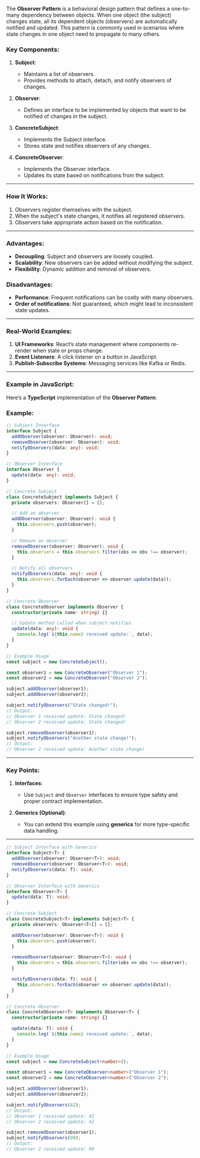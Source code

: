 The **Observer Pattern** is a behavioral design pattern that defines a one-to-many dependency between objects. When one object (the subject) changes state, all its dependent objects (observers) are automatically notified and updated. This pattern is commonly used in scenarios where state changes in one object need to propagate to many others.

### Key Components:
1. **Subject**: 
   - Maintains a list of observers.
   - Provides methods to attach, detach, and notify observers of changes.

2. **Observer**:
   - Defines an interface to be implemented by objects that want to be notified of changes in the subject.

3. **ConcreteSubject**:
   - Implements the Subject interface.
   - Stores state and notifies observers of any changes.

4. **ConcreteObserver**:
   - Implements the Observer interface.
   - Updates its state based on notifications from the subject.

---

### How It Works:
1. Observers register themselves with the subject.
2. When the subject's state changes, it notifies all registered observers.
3. Observers take appropriate action based on the notification.

---

### Advantages:
- **Decoupling**: Subject and observers are loosely coupled.
- **Scalability**: New observers can be added without modifying the subject.
- **Flexibility**: Dynamic addition and removal of observers.

### Disadvantages:
- **Performance**: Frequent notifications can be costly with many observers.
- **Order of notifications**: Not guaranteed, which might lead to inconsistent state updates.

---

### Real-World Examples:
1. **UI Frameworks**: React’s state management where components re-render when state or props change.
2. **Event Listeners**: A click listener on a button in JavaScript.
3. **Publish-Subscribe Systems**: Messaging services like Kafka or Redis.

---

### Example in JavaScript:

Here’s a **TypeScript** implementation of the **Observer Pattern**:

### Example:

```typescript
// Subject Interface
interface Subject {
  addObserver(observer: Observer): void;
  removeObserver(observer: Observer): void;
  notifyObservers(data: any): void;
}

// Observer Interface
interface Observer {
  update(data: any): void;
}

// Concrete Subject
class ConcreteSubject implements Subject {
  private observers: Observer[] = [];

  // Add an observer
  addObserver(observer: Observer): void {
    this.observers.push(observer);
  }

  // Remove an observer
  removeObserver(observer: Observer): void {
    this.observers = this.observers.filter(obs => obs !== observer);
  }

  // Notify all observers
  notifyObservers(data: any): void {
    this.observers.forEach(observer => observer.update(data));
  }
}

// Concrete Observer
class ConcreteObserver implements Observer {
  constructor(private name: string) {}

  // Update method called when subject notifies
  update(data: any): void {
    console.log(`${this.name} received update:`, data);
  }
}

// Example Usage
const subject = new ConcreteSubject();

const observer1 = new ConcreteObserver("Observer 1");
const observer2 = new ConcreteObserver("Observer 2");

subject.addObserver(observer1);
subject.addObserver(observer2);

subject.notifyObservers("State changed!");
// Output:
// Observer 1 received update: State changed!
// Observer 2 received update: State changed!

subject.removeObserver(observer1);
subject.notifyObservers("Another state change!");
// Output:
// Observer 2 received update: Another state change!
```

---

### Key Points:
1. **Interfaces**: 
   - Use `Subject` and `Observer` interfaces to ensure type safety and proper contract implementation.

2. **Generics (Optional)**:
   - You can extend this example using **generics** for more type-specific data handling.

---


```typescript
// Subject Interface with Generics
interface Subject<T> {
  addObserver(observer: Observer<T>): void;
  removeObserver(observer: Observer<T>): void;
  notifyObservers(data: T): void;
}

// Observer Interface with Generics
interface Observer<T> {
  update(data: T): void;
}

// Concrete Subject
class ConcreteSubject<T> implements Subject<T> {
  private observers: Observer<T>[] = [];

  addObserver(observer: Observer<T>): void {
    this.observers.push(observer);
  }

  removeObserver(observer: Observer<T>): void {
    this.observers = this.observers.filter(obs => obs !== observer);
  }

  notifyObservers(data: T): void {
    this.observers.forEach(observer => observer.update(data));
  }
}

// Concrete Observer
class ConcreteObserver<T> implements Observer<T> {
  constructor(private name: string) {}

  update(data: T): void {
    console.log(`${this.name} received update:`, data);
  }
}

// Example Usage
const subject = new ConcreteSubject<number>();

const observer1 = new ConcreteObserver<number>("Observer 1");
const observer2 = new ConcreteObserver<number>("Observer 2");

subject.addObserver(observer1);
subject.addObserver(observer2);

subject.notifyObservers(42);
// Output:
// Observer 1 received update: 42
// Observer 2 received update: 42

subject.removeObserver(observer1);
subject.notifyObservers(99);
// Output:
// Observer 2 received update: 99
```
